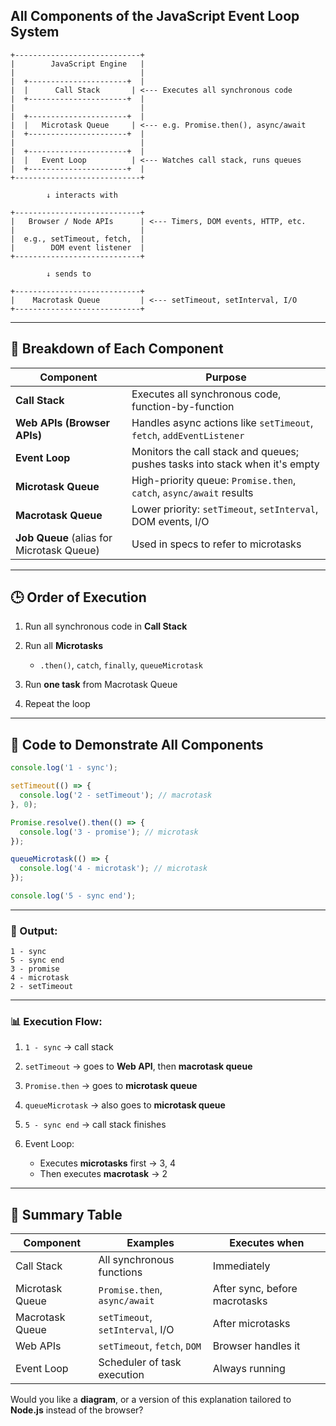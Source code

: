 
##  All Components of the JavaScript Event Loop System

```
+----------------------------+
|        JavaScript Engine   |
|                            |
|  +----------------------+  |
|  |      Call Stack       | <--- Executes all synchronous code
|  +----------------------+  |
|                            |
|  +----------------------+  |
|  |   Microtask Queue     | <--- e.g. Promise.then(), async/await
|  +----------------------+  |
|                            |
|  +----------------------+  |
|  |   Event Loop          | <--- Watches call stack, runs queues
|  +----------------------+  |
+----------------------------+

        ↓ interacts with

+----------------------------+
|   Browser / Node APIs      | <--- Timers, DOM events, HTTP, etc.
|                            |
|  e.g., setTimeout, fetch,  |
|        DOM event listener  |
+----------------------------+

        ↓ sends to

+----------------------------+
|    Macrotask Queue         | <--- setTimeout, setInterval, I/O
+----------------------------+
```

---

## 🧱 Breakdown of Each Component

| **Component**                             | **Purpose**                                                                 |
| ----------------------------------------- | --------------------------------------------------------------------------- |
| **Call Stack**                            | Executes all synchronous code, function-by-function                         |
| **Web APIs (Browser APIs)**               | Handles async actions like `setTimeout`, `fetch`, `addEventListener`        |
| **Event Loop**                            | Monitors the call stack and queues; pushes tasks into stack when it's empty |
| **Microtask Queue**                       | High-priority queue: `Promise.then`, `catch`, `async/await` results         |
| **Macrotask Queue**                       | Lower priority: `setTimeout`, `setInterval`, DOM events, I/O                |
| **Job Queue** (alias for Microtask Queue) | Used in specs to refer to microtasks                                        |

---

## 🕒 Order of Execution

1. Run all synchronous code in **Call Stack**
2. Run all **Microtasks**

   * `.then()`, `catch`, `finally`, `queueMicrotask`
3. Run **one task** from Macrotask Queue
4. Repeat the loop

---

## 🧪 Code to Demonstrate All Components

```javascript
console.log('1 - sync');

setTimeout(() => {
  console.log('2 - setTimeout'); // macrotask
}, 0);

Promise.resolve().then(() => {
  console.log('3 - promise'); // microtask
});

queueMicrotask(() => {
  console.log('4 - microtask'); // microtask
});

console.log('5 - sync end');
```

---

### 🧾 Output:

```
1 - sync
5 - sync end
3 - promise
4 - microtask
2 - setTimeout
```

---

### 📊 Execution Flow:

1. `1 - sync` → call stack
2. `setTimeout` → goes to **Web API**, then **macrotask queue**
3. `Promise.then` → goes to **microtask queue**
4. `queueMicrotask` → also goes to **microtask queue**
5. `5 - sync end` → call stack finishes
6. Event Loop:

   * Executes **microtasks** first → 3, 4
   * Then executes **macrotask** → 2

---

## 🚀 Summary Table

| **Component**   | **Examples**                     | **Executes when**             |
| --------------- | -------------------------------- | ----------------------------- |
| Call Stack      | All synchronous functions        | Immediately                   |
| Microtask Queue | `Promise.then`, `async/await`    | After sync, before macrotasks |
| Macrotask Queue | `setTimeout`, `setInterval`, I/O | After microtasks              |
| Web APIs        | `setTimeout`, `fetch`, `DOM`     | Browser handles it            |
| Event Loop      | Scheduler of task execution      | Always running                |




Would you like a **diagram**, or a version of this explanation tailored to **Node.js** instead of the browser?
